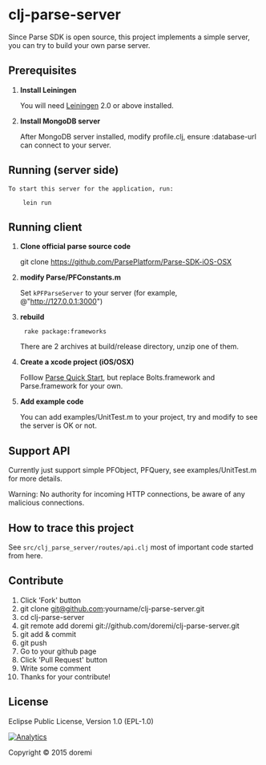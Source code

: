# clj-parse-server

Since Parse SDK is open source, this project implements a simple server, you can try to build your own parse server.

## Prerequisites

1. **Install Leiningen**

    You will need [Leiningen](https://github.com/technomancy/leiningen) 2.0 or above installed.

2. **Install MongoDB server**

    After MongoDB server installed, modify profile.clj, ensure :database-url can connect to your server.

## Running (server side)

    To start this server for the application, run:

        lein run

## Running client

1. **Clone official parse source code**

    git clone https://github.com/ParsePlatform/Parse-SDK-iOS-OSX

2.  **modify Parse/PFConstants.m**

    Set ```kPFParseServer``` to your server (for example, @"http://127.0.0.1:3000")

3. **rebuild**

        rake package:frameworks
    There are 2 archives at build/release directory, unzip one of them.

4. **Create a xcode project (iOS/OSX)**

    Folllow [Parse Quick Start][1], but replace Bolts.framework and Parse.framework for your own.

[1]: https://parse.com/apps/quickstart#parse_data/mobile/ios/native/new

5. **Add example code**

    You can add examples/UnitTest.m to your project, try and modify to see the server is OK or not.

## Support API

Currently just support simple PFObject, PFQuery, see examples/UnitTest.m for more details.

Warning: No authority for incoming HTTP connections, be aware of any malicious connections.


## How to trace this project

See ```src/clj_parse_server/routes/api.clj``` most of important code started from here.

## Contribute

1. Click 'Fork' button
2. git clone git@github.com:yourname/clj-parse-server.git
3. cd clj-parse-server
4. git remote add doremi git://github.com/doremi/clj-parse-server.git
5. git add & commit
6. git push
7. Go to your github page
8. Click 'Pull Request' button
9. Write some comment
10. Thanks for your contribute!

## License

Eclipse Public License, Version 1.0 (EPL-1.0)

[![Analytics](https://ga-beacon.appspot.com/UA-66606162-1/clj-parse-server/readme)](https://github.com/igrigorik/ga-beacon)

Copyright © 2015 doremi
